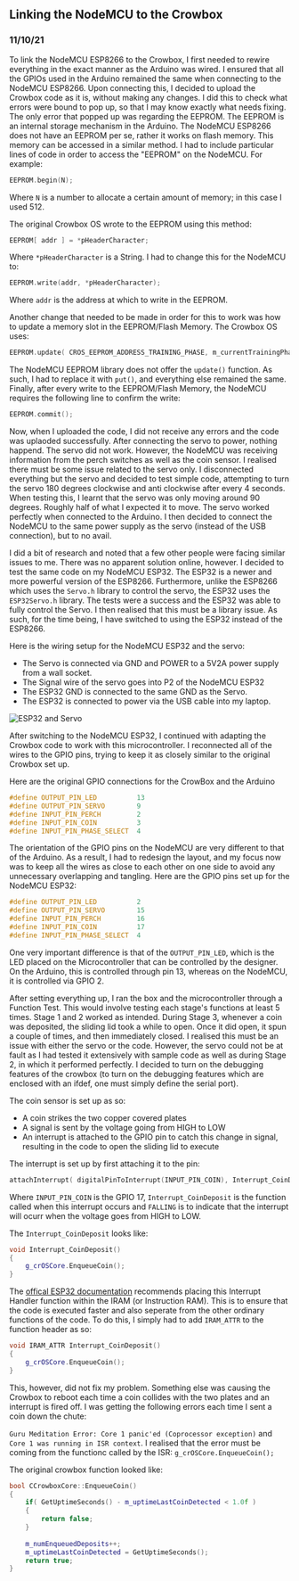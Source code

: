 ## Linking the NodeMCU to the Crowbox
### 11/10/21

To link the NodeMCU ESP8266 to the Crowbox, I first needed to rewire everything in the exact manner as the Arduino was wired. I ensured that all the GPIOs used in the Arduino remained the same when connecting to the NodeMCU ESP8266. Upon connecting this, I decided to upload the Crowbox code as it is, without making any changes. I did this to check what errors were bound to pop up, so that I may know exactly what needs fixing. The only error that popped up was regarding the EEPROM. The EEPROM is an internal storage mechanism in the Arduino. The NodeMCU ESP8266 does not have an EEPROM per se, rather it works on flash memory. This memory can be accessed in a similar method. I had to include particular lines of code in order to access the "EEPROM" on the NodeMCU. For example: 

```C
EEPROM.begin(N);
```

Where ```N``` is a number to allocate a certain amount of memory; in this case I used 512. 

The original Crowbox OS wrote to the EEPROM using this method: 
```C
EEPROM[ addr ] = *pHeaderCharacter;
```

Where ```*pHeaderCharacter``` is a String. I had to change this for the NodeMCU to: 

```C
EEPROM.write(addr, *pHeaderCharacter);
```

Where ```addr``` is the address at which to write in the EEPROM. 

Another change that needed to be made in order for this to work was how to update a memory slot in the EEPROM/Flash Memory. The Crowbox OS uses:

```C
EEPROM.update( CROS_EEPROM_ADDRESS_TRAINING_PHASE, m_currentTrainingPhase );
```

The NodeMCU EEPROM library does not offer the ```update()``` function. As such, I had to replace it with ```put()```, and everything else remained the same. 
Finally, after every write to the EEPROM/Flash Memory, the NodeMCU requires the following line to confirm the write: 

```C
EEPROM.commit();
```

Now, when I uploaded the code, I did not receive any errors and the code was uplaoded successfully. After connecting the servo to power, nothing happend. The servo did not work. However, the NodeMCU was receiving information from the perch switches as well as the coin sensor. I realised there must be some issue related to the servo only. I disconnected everything but the servo and decided to test simple code, attempting to turn the servo 180 degrees clockwise and anti clockwise after every 4 seconds. When testing this, I learnt that the servo was only moving around 90 degrees. Roughly half of what I expected it to move. The servo worked perfectly when connected to the Arduino. I then decided to connect the NodeMCU to the same power supply as the servo (instead of the USB connection), but to no avail. 

I did a bit of research and noted that a few other people were facing similar issues to me. There was no apparent solution online, however. I decided to test the same code on my NodeMCU ESP32. The ESP32 is a newer and more powerful version of the ESP8266. Furthermore, unlike the ESP8266 which uses the ```Servo.h``` library to control the servo, the ESP32 uses the ```ESP32Servo.h``` library. The tests were a success and the ESP32 was able to fully control the Servo. I then realised that this must be a library issue. As such, for the time being, I have switched to using the ESP32 instead of the ESP8266.

Here is the wiring setup for the NodeMCU ESP32 and the servo: 

* The Servo is connected via GND and POWER to a 5V2A power supply from a wall socket. 
* The Signal wire of the servo goes into P2 of the NodeMCU ESP32
* The ESP32 GND is connected to the same GND as the Servo. 
* The ESP32 is connected to power via the USB cable into my laptop. 

![ESP32 and Servo](https://github.com/iamastic/CrowBox2.0/blob/main/Journal/Images/NodeMCU%20ESP32%20%2B%20Servo.jpg)

After switching to the NodeMCU ESP32, I continued with adapting the Crowbox code to work with this microcontroller. I reconnected all of the wires to the GPIO pins, trying to keep it as closely similar to the original Crowbox set up. 

Here are the original GPIO connections for the CrowBox and the Arduino

```C++
#define OUTPUT_PIN_LED          13
#define OUTPUT_PIN_SERVO        9      
#define INPUT_PIN_PERCH         2
#define INPUT_PIN_COIN          3
#define INPUT_PIN_PHASE_SELECT  4
```

The orientation of the GPIO pins on the NodeMCU are very different to that of the Arduino. As a result, I had to redesign the layout, and my focus now was to keep all the wires as close to each other on one side to avoid any unnecessary overlapping and tangling. Here are the GPIO pins set up for the NodeMCU ESP32:

```C++
#define OUTPUT_PIN_LED          2
#define OUTPUT_PIN_SERVO        15      
#define INPUT_PIN_PERCH         16
#define INPUT_PIN_COIN          17
#define INPUT_PIN_PHASE_SELECT  4
```

One very important difference is that of the ```OUTPUT_PIN_LED```, which is the LED placed on the Microcontroller that can be controlled by the designer. On the Arduino, this is controlled through pin 13, whereas on the NodeMCU, it is controlled via GPIO 2.

After setting everything up, I ran the box and the microcontroller through a Function Test. This would involve testing each stage's functions at least 5 times. Stage 1 and 2 worked as intended. During Stage 3, whenever a coin was deposited, the sliding lid took a while to open. Once it did open, it spun a couple of times, and then immediately closed. I realised this must be an issue with either the servo or the code. However, the servo could not be at fault as I had tested it extensively with sample code as well as during Stage 2, in which it performed perfectly. I decided to turn on the debugging features of the crowbox (to turn on the debugging features which are enclosed with an ifdef, one must simply define the serial port). 

The coin sensor is set up as so: 
* A coin strikes the two copper covered plates 
* A signal is sent by the voltage going from HIGH to LOW 
* An interrupt is attached to the GPIO pin to catch this change in signal, resulting in the code to open the sliding lid to execute

The interrupt is set up by first attaching it to the pin: 
```C++
attachInterrupt( digitalPinToInterrupt(INPUT_PIN_COIN), Interrupt_CoinDeposit, FALLING );
```

Where ```INPUT_PIN_COIN``` is the GPIO 17, ```Interrupt_CoinDeposit``` is the function called when this interrupt occurs and `FALLING` is to indicate that the interrupt will ocurr when the voltage goes from HIGH to LOW.

The `Interrupt_CoinDeposit` looks like: 

```C++
void Interrupt_CoinDeposit()
{
    g_crOSCore.EnqueueCoin();
}
```

The [offical ESP32 documentation](https://docs.espressif.com/projects/esp-idf/en/latest/esp32/api-guides/memory-types.html) recommends placing this Interrupt Handler function within the IRAM (or Instruction RAM). This is to ensure that the code is executed faster and also seperate from the other ordinary functions of the code. To do this, I simply had to add `IRAM_ATTR` to the function header as so: 

```C++
void IRAM_ATTR Interrupt_CoinDeposit()
{
    g_crOSCore.EnqueueCoin();
}
```

This, however, did not fix my problem. Something else was causing the Crowbox to reboot each time a coin collides with the two plates and an interrupt is fired off. I was getting the following errors each time I sent a coin down the chute: 

`Guru Meditation Error: Core 1 panic'ed (Coprocessor exception)` and `Core 1 was running in ISR context`. I realised that the error must be coming from the functionc called by the ISR: `g_crOSCore.EnqueueCoin();`

The original crowbox function looked like:

```C++
bool CCrowboxCore::EnqueueCoin()              
{
    if( GetUptimeSeconds() - m_uptimeLastCoinDetected < 1.0f )
    {
        return false;
    }
    
    m_numEnqueuedDeposits++;    
    m_uptimeLastCoinDetected = GetUptimeSeconds();
    return true;
}
```
